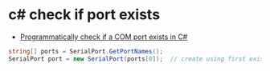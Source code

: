 # c# check if port exists

- [Programmatically check if a COM port exists in C#](https://stackoverflow.com/questions/29442516/programmatically-check-if-a-com-port-exists-in-c-sharp?rq=1)

```c#
string[] ports = SerialPort.GetPortNames();
SerialPort port = new SerialPort(ports[0]);  // create using first existing serial port, for example
```
